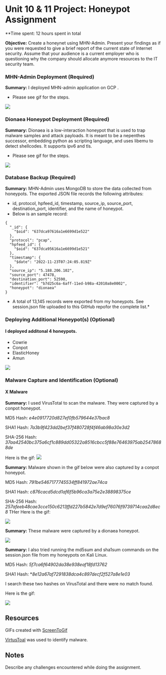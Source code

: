 # Unit 10 & 11 Project: Honeypot Assignment

**Time spent: 12 hours spent in total

**Objective:** Create a honeynet using MHN-Admin. Present your findings as if you were requested to give a brief report of the current state of Internet security. Assume that your audience is a current employer who is questioning why the company should allocate anymore resources to the IT security team.

### MHN-Admin Deployment (Required)

**Summary:** I deployed MHN-admin application on GCP .
- Please see gif for the steps. 

<img src="mhn-admin.gif">

### Dionaea Honeypot Deployment (Required)

**Summary:** Dionaea is a low-interaction honeypot that is used to trap malware samples and attack payloads. It is meant to be a nepenthes successor, embedding python as scripting language, and uses libemu to detect shellcodes. It supports ipv6 and tls.

- Please see gif for the steps. 

<img src="dionaea-honeypot.gif">


### Database Backup (Required) 

**Summary:** MHN-Admin uses MongoDB to store the data collected from honeypots. The exported JSON file records the following attributes: 
 - id, protocol, hpfeed_id, timestamp, source_ip, source_port, destination_port, identifier, and the name of honeypot.
 - Below is an sample record:
```
{
  "_id": {
    "$oid": "637dca97616a1e6699d1e522"
  },
  "protocol": "pcap",
  "hpfeed_id": {
    "$oid": "637dca95616a1e6699d1e521"
  },
  "timestamp": {
    "$date": "2022-11-23T07:24:05.819Z"
  },
  "source_ip": "5.188.206.102",
  "source_port": 47478,
  "destination_port": 52590,
  "identifier": "b7d25c6a-6aff-11ed-b98a-42010a8e0002",
  "honeypot": "dionaea"
}
```
* A total of 13,145 records were exported from my honeypots. See session.json file uploaded to this GitHub repofor the complete list.*
### Deploying Additional Honeypot(s) (Optional)

#### I deployed additonal 4 honeypots. 

- Cowrie
- Conpot
- ElasticHoney
- Amun

<img src="honeypots.png">

### Malware Capture and Identification (Optional)

#### X Malware

**Summary:** I used VirusTotal to scan the malware. They were captured by a conpot honeypot.

MD5 Hash: *e4e0917720d827ef0fb579644e37bac8*

SHA1 Hash: *7a3b9f423dd2bef37f480728f4f46ab98a30e3d2*

SHA-256 Hash: *37aa42540bc375a6cf1c889dd05322a8516cbcc5f88e76463975ab25478688de*

Here is the gif:
<img src="malware-gif.gif">


**Summary:** Malware shown in the gif below were also captured by a conpot honeypot. 

MD5 Hash: *791be5467177745534ff841972ae74ca*

SHA1 Hash: *c876cacd5dcd1af6f5b96ca3a75e2e38898375ce*

SHA-256 Hash: *257afeeb48cae3cce150c6213ffd227b5842e7d9ef76076f9739714caa2d8ec8*
THer 
Here is the gif:

<img src="malware-gif-2.gif">



**Summary:** These malware were captured by a dionaea honeypot.

<img src="malware_3.png">



**Summary:** I also tried running the md5sum and sha1sum commands on the session.json file from my honeypots on Kali Linux. 

MD5 Hash: *5f7ca6f64902da38e938eaf18fd13762*

SHA1 Hash: **8e12a67af7291838dca4c897decf2f527a8e1e03*

I search these two hashes on VirusTotal and there were no match found.

Here is the gif:

<img src="session-gif.gif">

## Resources

GIFs created with [ScreenToGif](https://www.screentogif.com/) 

[VirtusToal](https://www.virustotal.com/gui/home/search) was used to identify malware.

## Notes

Describe any challenges encountered while doing the assignment.
